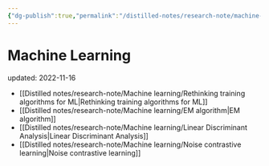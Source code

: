 ```yaml
---
{"dg-publish":true,"permalink":"/distilled-notes/research-note/machine-learning/machine-learning/","dgHomeLink":true,"dgPassFrontmatter":false}
---
```



# Machine Learning
updated: 2022-11-16

- [[Distilled notes/research-note/Machine learning/Rethinking training algorithms for ML|Rethinking training algorithms for ML]]
- [[Distilled notes/research-note/Machine learning/EM algorithm|EM algorithm]]
- [[Distilled notes/research-note/Machine learning/Linear Discriminant Analysis|Linear Discriminant Analysis]]
- [[Distilled notes/research-note/Machine learning/Noise contrastive learning|Noise contrastive learning]]